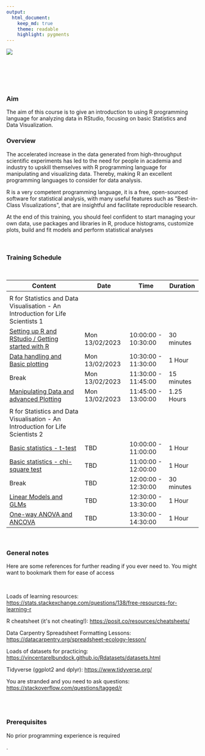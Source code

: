 ```yaml
---
output: 
  html_document: 
    keep_md: true
    theme: readable
    highlight: pygments
---
```


![](C:title.png)


<br/><br/><br/><br/>

###   Aim
The aim of this course is to give an introduction to using R programming language for analyzing data in RStudio, focusing on basic Statistics and Data Visualization.

###   Overview
The accelerated increase in the data generated from high-throughput scientific experiments has led to the need for people in academia and industry to upskill themselves with R programming language for manipulating and visualizing data. Thereby, making R an excellent programming languages to consider for data analysis.

R is a very competent programming language, it is a free,  open-sourced software for statistical analysis, with many useful features such as "Best-in-Class Visualizations", that are insightful and facilitate reproducible research.

At the end of this training, you should feel confident to start managing your own data, use packages and libraries in R, produce histograms, customize plots,  build and fit  models and perform statistical analyses

<br/>

### Training Schedule

<br/>

| Content | Date | Time | Duration |
| -------- | ---- | ---- | --- |
| |
| R for Statistics and Data Visualisation - An Introduction for Life Scientists 1 |
| [Setting up R and RStudio / Getting started with R](https://github.com/Lizzydapsy/R-course_materials/blob/main/Getting-started-with-R.md) | Mon 13/02/2023 | 10:00:00 - 10:30:00 | 30 minutes |
| [Data handling and Basic plotting](https://github.com/Lizzydapsy/R-course_materials/blob/main/Data-handling-and-Basic-plotting.md) | Mon 13/02/2023 | 10:30:00 - 11:30:00 | 1 Hour |
| Break| Mon 13/02/2023  | 11:30:00 - 11:45:00 | 15 minutes |
| [Manipulating Data and advanced Plotting](https://github.com/Lizzydapsy/R-course_materials/blob/main/Manipulating%20Data%20and%20advanced%20Plotting.md) | Mon 13/02/2023  | 11:45:00 - 13:00:00 | 1.25 Hours |
| |
| R for Statistics and Data Visualisation - An Introduction for Life Scientists 2 |
| [Basic statistics - t-test](https://github.com/Lizzydapsy/R-course_materials/blob/main/Basic%20statistics%20-%20t-test.md) | TBD  | 10:00:00 - 11:00:00 | 1 Hour |
| [Basic statistics - chi-square test](https://github.com/Lizzydapsy/R-course_materials/blob/main/Basic%20statistics%20-%20chi-square%20test.md) |  TBD| 11:00:00 - 12:00:00 | 1 Hour |
| Break | TBD | 12:00:00 - 12:30:00 | 30 minutes |
| [Linear Models and GLMs](https://github.com/Lizzydapsy/R-course_materials/blob/main/Linear%20Models%20and%20GLMs.md) | TBD | 12:30:00 - 13:30:00 | 1 Hour |
| [One-way ANOVA and ANCOVA](https://github.com/Lizzydapsy/R-course_materials/blob/main/One-way%20ANOVA%20and%20ANCOVA.md) | TBD | 13:30:00 - 14:30:00 | 1 Hour |

<br/>

### General notes
Here are some references for further reading if you ever need to. You might want to bookmark them for ease of access

<br/>

Loads of learning resources: https://stats.stackexchange.com/questions/138/free-resources-for-learning-r

R cheatsheet (it's not cheating!): https://posit.co/resources/cheatsheets/

Data Carpentry Spreadsheet Formatting Lessons: https://datacarpentry.org/spreadsheet-ecology-lesson/

Loads of datasets for practicing: https://vincentarelbundock.github.io/Rdatasets/datasets.html

Tidyverse (ggplot2 and dplyr): https://www.tidyverse.org/

You are stranded and you need to ask questions: https://stackoverflow.com/questions/tagged/r

<br/><br/>

### Prerequisites
No prior programming experience is required






.

